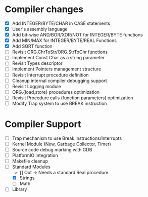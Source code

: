 # Compiler changes

- [x] Add INTEGER/BYTE/CHAR in CASE statements
- [x] User's assembly language
- [x] Add bit-wise AND/BOR/XOR/NOT for INTEGER/BYTE functions
- [x] Add MIN/MAX for INTEGER/BYTE/REAL Functions
- [x] Add SQRT function
- [ ] Revisit ORG.ChrToStr/ORG.StrToChr functions
- [ ] Implement Const Char as a string parameter
- [ ] Revisit Types descriptor
- [ ] Implement Pointers management structure
- [ ] Revisit Interrupt procedure definition
- [ ] Cleanup internal compiler debugging support
- [ ] Revisit Logging module
- [ ] ORG.{load,store} procedures optimization
- [ ] Revisit Procedure calls (function parameters) optimization
- [ ] Modify Trap system to use BREAK instruction
 
# Compiler Support

- [ ] Trap mechanism to use Break instructions/Interrupts
- [ ] Kernel Module (New, Garbage Collector, Timer)
- [ ] Source code debug marking with GDB
- [ ] PlatformIO integration
- [ ] Makefile cleanup
- [ ] Standard Modules
  + [] Out -> Needs a standard Real procedure.
  + [x] Strings
  + [ ] Math
- [ ] Library
